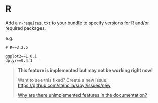 # R

Add a [`r-requires.txt`](https://docs.npmjs.com/files/package.json) to your bundle to specify versions for R and/or required packages.

e.g.

```text
# R==3.2.5

ggplot2==1.0.1
dplyr==0.4.1
```

> **This feature is implemented but may not be working right now!**
>
> Want to see this fixed? Create a new issue:  https://github.com/stencila/sibyl/issues/new
>
> [Why are there unimplemented features in the documentation?](faq#unimplemented-features-in-docs)
